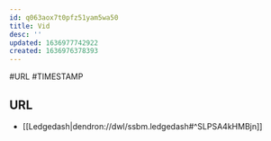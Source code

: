 ```yaml
---
id: q063aox7t0pfz51yam5wa50
title: Vid
desc: ''
updated: 1636977742922
created: 1636976378393
---
```


#URL
#TIMESTAMP

## URL
- [[Ledgedash|dendron://dwl/ssbm.ledgedash#^SLPSA4kHMBjn]]